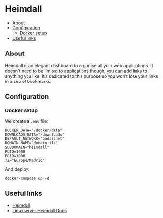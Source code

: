 # Heimdall

- [About](#about)
- [Configuration](#configuration)
  * [Docker setup](#docker-setup)
- [Useful links](#useful-links)

## About

Heimdall is an elegant dashboard to organise all your web applications. It
doesn't need to be limited to applications though, you can add links to anything
you like. It’s dedicated to this purpose so you won’t lose your links in a sea
of bookmarks.

## Configuration

### Docker setup

We create a `.env` file:

```shell
DOCKER_DATA="/docker/data"
DOWNLOADS_DATA="/downloads"
DEFAULT_NETWORK="badassnet"
DOMAIN_NAME="domain.tld"
SUBDOMAIN="heimdall"
PUID=1000
PGID=1000
TZ="Europe/Madrid"
```

And deploy:

    docker-compose up -d

## Useful links

- [Heimdall](https://heimdall.site/)
- [Linuxserver Heimdall Docs](https://docs.linuxserver.io/images/docker-heimdall)
